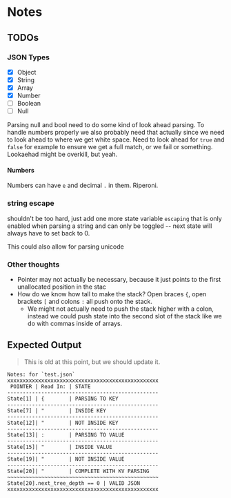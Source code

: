 # Notes

## TODOs
### JSON Types
- [x] Object
- [x] String
- [x] Array
- [x] Number
- [ ] Boolean
- [ ] Null

Parsing null and bool need to do some kind of look ahead parsing. To handle numbers properly we also probably need that actually since we need to look ahead to where we get white space.
Need to look ahead for `true` and `false` for example to ensure we get a full match, or we fail or something. Lookaehad might be overkill, but yeah.

#### Numbers
Numbers can have `e` and decimal `.` in them. Riperoni.

### string escape
shouldn't be too hard, just add one more state variable `escaping` that is only enabled when parsing a string and can only be toggled -- next state will always have to set back to 0.

This could also allow for parsing unicode

### Other thoughts
 - Pointer may not actually be necessary, because it just points to the first unallocated position in the stac
 - How do we know how tall to make the stack? Open braces `{`, open brackets `[` and colons `:` all push onto the stack.
    - We might not actually need to push the stack higher with a colon, instead we could push state into the second slot of the stack like we do with commas inside of arrays.

## Expected Output
> This is old at this point, but we should update it.
```
Notes: for `test.json`
xxxxxxxxxxxxxxxxxxxxxxxxxxxxxxxxxxxxxxxxxxxxxxxxx
 POINTER | Read In: | STATE
-------------------------------------------------
State[1] | {        | PARSING TO KEY
-------------------------------------------------
State[7] | "        | INSIDE KEY
-------------------------------------------------
State[12]| "        | NOT INSIDE KEY
-------------------------------------------------
State[13]| :        | PARSING TO VALUE
-------------------------------------------------
State[15]| "        | INSIDE VALUE
-------------------------------------------------
State[19]| "        | NOT INSIDE VALUE
-------------------------------------------------
State[20]| "        | COMPLETE WITH KV PARSING
~~~~~~~~~~~~~~~~~~~~~~~~~~~~~~~~~~~~~~~~~~~~~~~~~
State[20].next_tree_depth == 0 | VALID JSON
xxxxxxxxxxxxxxxxxxxxxxxxxxxxxxxxxxxxxxxxxxxxxxxxx
```